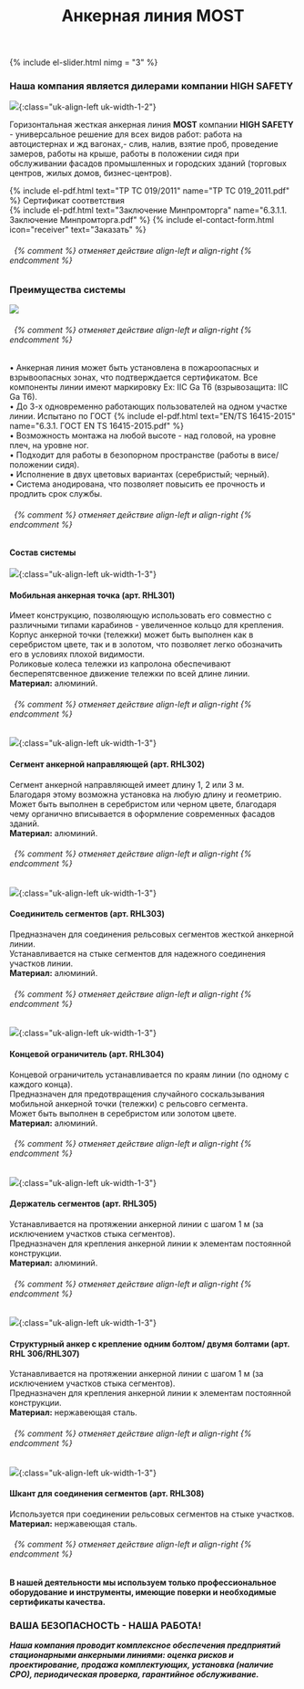 ﻿---
title: Анкерная линия MOST
cat: 3
sortid: 3.3
submenu: true
permalink: /анкерная-линия-MOST
---
{% include el-slider.html  nimg = "3" %} 

### Наша компания является дилерами компании **HIGH SAFETY**
![](/img/toplogo/3.3.0.jpg){:class="uk-align-left uk-width-1-2"}

Горизонтальная жесткая анкерная линия **MOST** компании **HIGH SAFETY** - универсальное решение для всех видов работ: работа на автоцистернах и жд вагонах,- слив, налив, взятие проб, проведение замеров, работы на крыше, работы в положении сидя при обслуживании фасадов промышленных и городских зданий (торговых центров, жилых домов, бизнес-центров). 

{% include el-pdf.html text="TP TC 019/2011" name="TP TC 019_2011.pdf" %} Сертификат соответствия   
{% include el-pdf.html text="Заключение Минпромторга" name="6.3.1.1. Заключение Минпромторга.pdf" %}
{% include el-contact-form.html icon="receiver" text="Заказать" %}
###### &nbsp; {% comment %} отменяет действие align-left и align-right {% endcomment %}

### **Преимущества системы**
![](/img/sss/3.3.1.1.png)
###### &nbsp; {% comment %} отменяет действие align-left и align-right {% endcomment %}

• Анкерная линия может быть установлена в пожароопасных и взрывоопасных зонах, что подтверждается сертификатом. Все компоненты линии имеют маркировку Ex: IIC Ga T6 (взрывозащита: IIC Ga T6).  
• До 3-х одновременно работающих пользователей на одном участке линии. Испытано по ГОСТ {% include el-pdf.html text="EN/TS 16415-2015" name="6.3.1. ГОСТ EN TS 16415-2015.pdf" %}    
• Возможность монтажа на любой высоте - над головой, на уровне плеч, на уровне ног.  
• Подходит для работы в безопорном пространстве (работы в висе/ положении сидя).  
• Исполнение в двух цветовых вариантах (серебристый; черный).  
• Система анодирована, что позволяет повысить ее прочность и продлить срок службы. 
###### &nbsp; {% comment %} отменяет действие align-left и align-right {% endcomment %}

#### **Состав системы**

![](/img/sss/3.RHL301.gif){:class="uk-align-left uk-width-1-3"}
#### **Мобильная анкерная точка** (арт. RHL301)
Имеет конструкцию, позволяющую использовать его совместно с различными типами карабинов - увеличенное кольцо для крепления.   
Корпус анкерной точки (тележки) может быть выполнен как в серебристом цвете, так и в золотом, что позволяет легко обозначить его в условиях плохой видимости.    
Роликовые колеса тележки из капролона обеспечивают бесперепятсвенное движение тележки по всей длине линии.     
**Материал:** алюминий. 
###### &nbsp; {% comment %} отменяет действие align-left и align-right {% endcomment %}

![](/img/sss/3.RHL302.gif){:class="uk-align-left uk-width-1-3"}
#### **Сегмент анкерной направляющей** (арт. RHL302)
Сегмент анкерной направляющей имеет длину 1, 2 или 3 м.   
Благодаря этому возможна установка на любую длину и геометрию.   
Может быть выполнен в серебристом или черном цвете, благодаря чему органично вписывается в оформление современных фасадов зданий.   
**Материал:** алюминий.
###### &nbsp; {% comment %} отменяет действие align-left и align-right {% endcomment %}

![](/img/sss/3.RHL303.gif){:class="uk-align-left uk-width-1-3"}
#### **Соединитель сегментов** (арт. RHL303)
Предназначен для соединения рельсовых сегментов жесткой анкерной линии.   
Устанавливается на стыке сегментов для надежного соединения участков линии.     
**Материал:** алюминий. 
###### &nbsp; {% comment %} отменяет действие align-left и align-right {% endcomment %}

![](/img/sss/3.RHL304.gif){:class="uk-align-left uk-width-1-3"}
#### **Концевой ограничитель** (арт. RHL304)
Концевой ограничитель устанавливается по краям линии (по одному с каждого конца).   
Предназначен для предотвращения случайного соскальзывания мобильной анкерной точки (тележки) с рельсовго сегмента.   
Может быть выполнен в серебристом или золотом цвете.     
**Материал:** алюминий. 
###### &nbsp; {% comment %} отменяет действие align-left и align-right {% endcomment %}

![](/img/sss/3.RHL305.gif){:class="uk-align-left uk-width-1-3"}
#### **Держатель сегментов** (арт. RHL305)
Устанавливается на протяжении анкерной линии с шагом 1 м (за исключением участков стыка сегментов).   
Предназначен для крепления анкерной линии к элементам постоянной конструкции.     
**Материал:** алюминий.
###### &nbsp; {% comment %} отменяет действие align-left и align-right {% endcomment %}

![](/img/sss/3.RHL306.gif){:class="uk-align-left uk-width-1-3"}
#### **Структурный анкер с крепление одним болтом/ двумя болтами** (арт. RHL 306/RHL307)
Устанавливается на протяжении анкерной линии с шагом 1 м (за исключением участков стыка сегментов).   
Предназначен для крепления анкерной линии к элементам постоянной конструкции.     
**Материал:** нержавеющая сталь.
###### &nbsp; {% comment %} отменяет действие align-left и align-right {% endcomment %}

![](/img/sss/3.RHL308.gif){:class="uk-align-left uk-width-1-3"}
#### **Шкант для соединения сегментов** (арт. RHL308)
Используется при соединении рельсовых сегментов на стыке участков.   
**Материал:** нержавеющая сталь.
###### &nbsp; {% comment %} отменяет действие align-left и align-right {% endcomment %}


#### В нашей деятельности мы используем только профессиональное оборудование и инструменты, имеющие поверки и необходимые сертификаты качества.


### ВАША БЕЗОПАСНОСТЬ - НАША РАБОТА!

***Наша компания проводит комплексное обеспечения предприятий стационарными анкерными линиями: оценка рисков и проектирование, продажа комплектующих, установка (наличие СРО), периодическая проверка, гарантийное обслуживание.***



